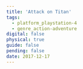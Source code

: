 ```yaml
---
title: 'Attack on Titan'
tags:
  - platform_playstation-4
  - genre_action-adventure
digital: false
physical: true
guide: false
pending: false
date: 2017-12-17
---
```

